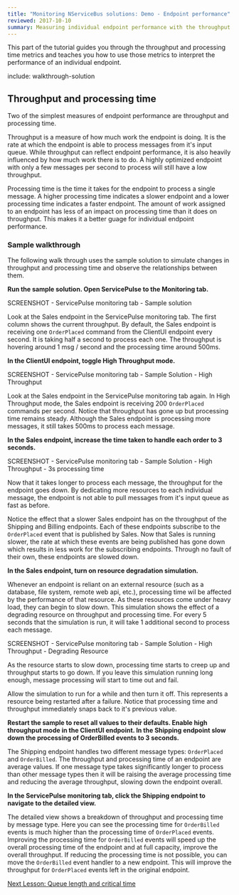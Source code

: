 ```yaml
---
title: "Monitoring NServiceBus solutions: Demo - Endpoint performance"
reviewed: 2017-10-10
summary: Measuring individual endpoint performance with the throughput and processing time metrics.
---
```


This part of the tutorial guides you through the throughput and processing time metrics and teaches you how to use those metrics to interpret the performance of an individual endpoint. 

include: walkthrough-solution


## Throughput and processing time

Two of the simplest measures of endpoint performance are throughput and processing time. 

Throughput is a measure of how much work the endpoint is doing. It is the rate at which the endpoint is able to process messages from it's input queue. While throughput can reflect endpoint performance, it is also heavily influenced by how much work there is to do. A highly optimized endpoint with only a few messages per second to process will still have a low throughput. 

Processing time is the time it takes for the endpoint to process a single message. A higher processing time indicates a slower endpoint and a lower processing time indicates a faster endpoint. The amount of work assigned to an endpoint has less of an impact on processing time than it does on throughput. This makes it a better guage for individual endpoint performance.


### Sample walkthrough

The following walk through uses the sample solution to simulate changes in throughput and processing time and observe the relationships between them.

**Run the sample solution. Open ServicePulse to the Monitoring tab.**

SCREENSHOT - ServicePulse monitoring tab - Sample solution

Look at the Sales endpoint in the ServicePulse monitoring tab. The first column shows the current throughput. By default, the Sales endpoint is receiving one `OrderPlaced` command from the ClientUI endpoint every second. It is taking half a second to process each one. The throughput is hovering around 1 msg / second and the processing time around 500ms.

**In the ClientUI endpoint, toggle High Throughput mode.**

SCREENSHOT - ServicePulse monitoring tab - Sample Solution - High Throughput

Look at the Sales endpoint in the ServicePulse monitoring tab again. In High Throughput mode, the Sales endpoint is receiving 200 `OrderPlaced` commands per second. Notice that throughput has gone up but processing time remains steady. Although the Sales endpoint is processing more messages, it still takes 500ms to process each message.

**In the Sales endpoint, increase the time taken to handle each order to 3 seconds.**

SCREENSHOT - ServicePulse monitoring tab - Sample Solution - High Throughput - 3s processing time

Now that it takes longer to process each message, the throughput for the endpoint goes down. By dedicating more resources to each individual message, the endpoint is not able to pull messages from it's input queue as fast as before.

Notice the effect that a slower Sales endpoint has on the throughput of the Shipping and Billing endpoints. Each of these endpoints subscribe to the `OrderPlaced` event that is published by Sales. Now that Sales is running slower, the rate at which these events are being published has gone down which results in less work for the subscribing endpoints. Through no fault of their own, these endpoints are slowed down.

**In the Sales endpoint, turn on resource degradation simulation.**

Whenever an endpoint is reliant on an external resource (such as a database, file system, remote web api, etc.), processing time wil be affected by the performance of that resource. As these resources come under heavy load, they can begin to slow down. This simulation shows the effect of a degrading resource on throughput and processing time. For every 5 seconds that the simulation is run, it will take 1 additional second to process each message.

SCREENSHOT - ServicePulse monitoring tab - Sample Solution - High Throughput - Degrading Resource

As the resource starts to slow down, processing time starts to creep up and throughput starts to go down. If you leave this simulation running long enough, message processing will start to time out and fail.

Allow the simulation to run for a while and then turn it off. This represents a resource being restarted after a failure. Notice that processing time and throughput immediately snaps back to it's previous value.

**Restart the sample to reset all values to their defaults. Enable high throughput mode in the ClientUI endpoint. In the Shipping endpoint slow down the processing of OrderBilled events to 3 seconds.**

The Shipping endpoint handles two different message types: `OrderPlaced` and `OrderBilled`. The throughput and processing time of an endpoint are average values. If one message type takes significantly longer to process than other message types then it will be raising the average processing time and reducing the average throughput, slowing down the endpoint overall.  

**In the ServicePulse monitoring tab, click the Shipping endpoint to navigate to the detailed view.**

The detailed view shows a breakdown of throughput and processing time by message type. Here you can see the processing time for `OrderBilled` events is much higher than the processing time of `OrderPlaced` events. Improving the processing time for `OrderBilled` events will speed up the overall processing time of the endpoint and at full capacity, improve the overall throughput. If reducing the processing time is not possible, you can move the `OrderBilled` event handler to a new endpoint. This will improve the throughput for `OrderPlaced` events left in the original endpoint.


[Next Lesson: Queue length and critical time](./walkthrough-2.md)